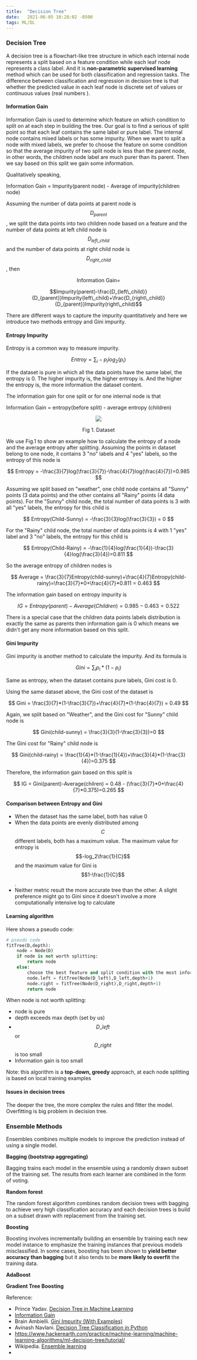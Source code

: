 ```yaml
---
title:  "Decision Tree"
date:   2021-06-05 10:28:02 -0500
tags: ML/DL
---
```


### Decision Tree

A decision tree is a flowchart-like tree structure in which each internal node represents a split based on a feature condition while each leaf node represents a class label. And it is **non-parametric supervised learning** method which can be used for both classification and regression tasks. The difference between classification and regression in decision tree is that whether the predicted value in each leaf node is discrete set of values or continuous values (real numbers ).

#### Information Gain

Information Gain is used to determine which feature on which condition to split on at each step in building the tree. Our goal is to find a serious of split point so that each leaf contains the same label or pure label. The internal node contains mixed labels or has some impurity. When we want to split a node with mixed labels, we prefer to choose the feature on some condition so that the average impurity of two split node is less than the parent node, in other words, the children node label are much purer than its parent. Then we say based on this split we gain some information. 

Qualitatively speaking,

Information Gain = Impurity(parent node) - Average of impurity(children node)

Assuming the number of data points at parent node is $$D_{parent}$$, we split the data points into two children node based on a feature and the number of data points at left child node is $$D_{left\_child}$$ and the number of data points at right child node is $$D_{right\_child}$$, then

$$\text{Information Gain}=$$

$$Impurity(parent)-\frac{D_{left\_child}}{D_{parent}}Impurity(left\_child)+\frac{D_{right\_child}}{D_{parent}}Impurity(right\_child)$$

There are different ways to capture the impurity quantitatively and here we introduce two methods entropy and Gini impurity.

#### Entropy Impurity

Entropy is a common way to measure impurity.

$$Entroy = \sum_{i}-p_i log_2(p_i)$$

If the dataset is pure in which all the data points have the same label, the entropy is 0. The higher impurity is, the higher entropy is. And the higher the entropy is, the more information the dataset content. 

The information gain for one split or for one internal node is that

Information Gain = entropy(before split) - average entropy (children)

<p align = 'center'>
    <img src = "https://yz103.github.io/yiwwwy/assets/posts_fig/decision_tree_dataset.png" align = 'center' >
<center>Fig 1. Dataset </center>
</p>



We use Fig.1 to show an example how to calculate the entropy of a node and the average entropy after splitting. Assuming the points in dataset belong to one node, it contains 3 "no" labels and 4 "yes" labels, so the entropy of this node is 

$$
Entropy = -\frac{3}{7}log(\frac{3}{7})-\frac{4}{7}log(\frac{4}{7})=0.985
$$

Assuming we split based on "weather", one child node contains all "Sunny" points (3 data points) and the other contains all "Rainy" points (4 data points). For the "Sunny" child node, the total number of data points is 3 with all "yes" labels, the entropy for this child is 

$$
Entropy(Child-Sunny) = -\frac{3}{3}log(\frac{3}{3}) = 0
$$

For the "Rainy" child node, the total number of data points is 4 with 1 "yes" label and 3 "no" labels, the entropy for this child is 

$$
Entropy(Child-Rainy) = -\frac{1}{4}log(\frac{1}{4})-\frac{3}{4}log(\frac{3}{4})=0.811
$$

So the average entropy of children nodes is

$$
Average = \frac{3}{7}Entropy(child-sunny)+\frac{4}{7}Entropy(child-rainy)=\frac{3}{7}*0+\frac{4}{7}*0.811 = 0.463
$$

The information gain based on entropy impurity is 

$$
IG = Entropy(parent)-Average(Children) = 0.985-0.463 = 0.522
$$


There is a special case that the children data points labels distribution is exactly the same as parents then information gain  is 0 which means we didn't get any more information based on this split. 

#### Gini Impurity

Gini impurity is another method to calculate the impurity. And its formula is 

$$
Gini = \sum_{i}p_i*(1-p_i)
$$

Same as entropy, when the dataset contains pure labels, Gini cost is 0.

Using the same dataset above, the Gini cost of the dataset is 

$$
Gini = \frac{3}{7}*(1-\frac{3}{7})+\frac{4}{7}*(1-\frac{4}{7}) = 0.49
$$

Again, we split based on "Weather", and the Gini cost for "Sunny" child node is 

$$
Gini(child-sunny) = \frac{3}{3}(1-\frac{3}{3})=0
$$

The Gini cost for "Rainy" child node is 

$$
Gini(child-rainy) = \frac{1}{4}*(1-\frac{1}{4})+\frac{3}{4}*(1-\frac{3}{4})=0.375
$$

Therefore, the information gain based on this split is 

$$
IG = Gini(parent)-Average(chilren) = 0.48 - (\frac{3}{7}*0+\frac{4}{7}*0.375)=0.265
$$

#### Comparison between Entropy and Gini

- When the dataset has the same label, both has value 0
- When the data points are evenly distributed among $$C$$ different labels, both has a maximum value. The maximum value for entropy is $$-log_2\frac{1}{C}$$ and the maximum value for Gini is $$1-\frac{1}{C}$$.
- Neither metric result the more accurate tree than the other. A slight preference might go to Gini since it doesn't involve a more computationally intensive log to calculate

#### Learning algorithm

Here shows a pseudo code:

```python
# pseudo code
fitTree(D,depth):
    node = Node(D)
    if node is not worth splitting:
        return node
    else:
        choose the best feature and split condition with the most information gain
        node.left = fitTree(Node(D_left),D_left,depth+1)
        node.right = fitTree(Node(D_right),D_right,depth+1)
        return node

```

When node is not worth splitting:

- node is pure
- depth exceeds max depth (set by us)
- $$D\_left$$ or $$D\_right$$ is too small
- Information gain is too small

Note: this algorithm is a **top-down, greedy** approach, at each node splitting is based on local training examples

#### Issues in decision trees

The deeper the tree, the more complex the rules and fitter the model. Overfitting is big problem in decision tree.

### Ensemble Methods

Ensembles combines multiple models to improve the prediction instead of using a single model. 

**Bagging (bootstrap aggregating)**

Bagging trains each model in the ensemble using a randomly drawn subset of the training set. The results from each learner are combined in the form of voting. 

**Random forest**

The random forest algorithm combines random decision trees with bagging to achieve very high classification accuracy and each decision trees is build on a subset drawn with replacement from the training set. 



**Boosting**

Boosting involves incrementally building an ensemble by training each new model instance to emphasize the training instances that previous models misclassified. In some cases, boosting has been shown to **yield better accuracy than bagging** but it also tends to be **more likely to overfit** the training data.

**AdaBoost**



**Gradient Tree Boosting**



















Reference:

- Prince Yadav. [Decision Tree in Machine Learning](https://towardsdatascience.com/decision-tree-in-machine-learning-e380942a4c96)
- [Information Gain](https://homes.cs.washington.edu/~shapiro/EE596/notes/InfoGain.pdf)
- Brain Ambielli. [Gini Impurity (With Examples)](https://bambielli.com/til/2017-10-29-gini-impurity/)
- Avinash Navlani. [Decision Tree Classification in Python](https://www.datacamp.com/community/tutorials/decision-tree-classification-python)
- https://www.hackerearth.com/practice/machine-learning/machine-learning-algorithms/ml-decision-tree/tutorial/
- Wikipedia. [Ensemble learning](https://en.wikipedia.org/wiki/Ensemble_learning)
- 









